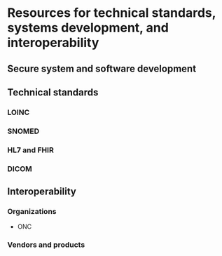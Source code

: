 # Resources for technical standards, systems development, and interoperability

## Secure system and software development

## Technical standards

### LOINC
### SNOMED
### HL7 and FHIR
### DICOM

## Interoperability
### Organizations
- ONC
### Vendors and products
